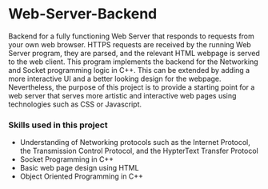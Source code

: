 # Web-Server-Backend
Backend for a fully functioning Web Server that responds to requests from your own web browser. HTTPS requests are received by the running Web Server program, they are parsed, and the relevant HTML webpage is served to the web client. This program implements the backend for the Networking and Socket programming logic in C++. This can be extended by adding a more interactive UI and a better looking design for the webpage. Nevertheless, the purpose of this project is to provide a starting point for a web server that serves more artistic and interactive web pages using technologies such as CSS or Javascript.

### Skills used in this project

 - Understanding of Networking protocols such as the Internet Protocol, the Transmission Control Protocol, and the HypterText Transfer Protocol
 - Socket Programming in C++
 - Basic web page design using HTML
 - Object Oriented Programming in C++
